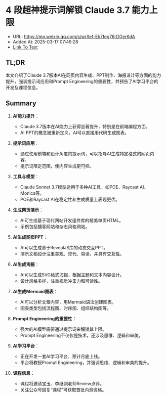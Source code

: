 # 4 段超神提示词解锁 Claude 3.7 能力上限
- URL: https://mp.weixin.qq.com/s/wrXef-Ek7feg76rDGerKdA
- Added At: 2025-03-17 07:49:28
- [Link To Text](2025-03-17-4-段超神提示词解锁-claude-3.7-能力上限_raw.md)

## TL;DR
本文介绍了Claude 3.7版本AI在网页内容生成、PPT制作、海报设计等方面的能力提升，强调提示词应用和Prompt Engineering的重要性，并预告了AI学习平台的开发及课程信息。

## Summary
1. **AI能力提升**：
   - Claude 3.7版本在AI能力上获得显著提升，特别是在前端编程方面。
   - AI PPT的概念被重新定义，AI可以直接用代码生成图表。

2. **提示词应用**：
   - 通过使用前端和设计角度的提示词，可以指导AI生成特定格式的网页内容。
   - 提示词限定范围，使内容生成更可控。

3. **工具与模型**：
   - Claude Sonnet 3.7模型适用于多种AI工具，如POE、Raycast AI、Monica等。
   - POE和Raycast AI在稳定性和生成质量上表现更优。

4. **生成网页演示**：
   - AI可生成基于现代网站开发组件库的精美单页HTML。
   - 示例包括播客网站和杂志风格网站。

5. **AI生成网页PPT**：
   - AI可以生成基于RevealJS库的动态交互PPT。
   - 演示文稿设计注重美观、现代、易读，并具有交互性。

6. **AI生成海报**：
   - AI可以生成SVG格式海报，根据主题和文本内容设计。
   - 设计风格多样，注重视觉冲击力和可读性。

7. **AI生成Mermaid图表**：
   - AI可以分析文章内容，用Mermaid语法创建图表。
   - 图表类型包括流程图、时序图、组织结构图等。

8. **Prompt Engineering的重要性**：
   - 强大的AI模型需要通过提示词来解锁其上限。
   - Prompt Engineering不仅仅是技术，还涉及思维、逻辑和审美。

9. **AI学习平台**：
   - 正在开发一套AI学习平台，预计月底上线。
   - 平台将教授Prompt Engineering，并强调思维、逻辑和审美的提升。

10. **课程信息**：
    - 课程将邀请宝玉、李继刚老师Review点评。
    - 关注公众号回复“课程”可获取首批内测资格。

